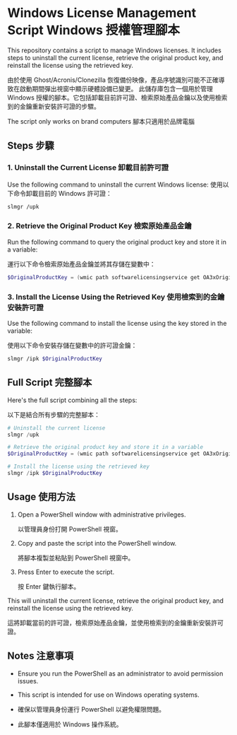 # Windows License Management Script Windows 授權管理腳本

This repository contains a script to manage Windows licenses. It includes steps to uninstall the current license, retrieve the original product key, and reinstall the license using the retrieved key.

由於使用 Ghost/Acronis/Clonezilla 恢復備份映像，產品序號識別可能不正確導致在啟動期間彈出視窗中顯示硬體設備已變更。
此儲存庫包含一個用於管理 Windows 授權的腳本。它包括卸載目前許可證、檢索原始產品金鑰以及使用檢索到的金鑰重新安裝許可證的步驟。

The script only works on brand computers
腳本只適用於品牌電腦

## Steps 步驟

### 1. Uninstall the Current License 卸載目前許可證

Use the following command to uninstall the current Windows license:
使用以下命令卸載目前的 Windows 許可證：

```bash
slmgr /upk
```

### 2. Retrieve the Original Product Key  檢索原始產品金鑰

Run the following command to query the original product key and store it in a variable:

運行以下命令檢索原始產品金鑰並將其存儲在變數中：

```powershell
$OriginalProductKey = (wmic path softwarelicensingservice get OA3xOriginalProductKey | findstr /v "OA3xOriginalProductKey").Trim()
```

### 3. Install the License Using the Retrieved Key  使用檢索到的金鑰安裝許可證

Use the following command to install the license using the key stored in the variable:

使用以下命令安裝存儲在變數中的許可證金鑰：

```bash
slmgr /ipk $OriginalProductKey
```

## Full Script  完整腳本

Here's the full script combining all the steps:

以下是結合所有步驟的完整腳本：

```powershell
# Uninstall the current license
slmgr /upk

# Retrieve the original product key and store it in a variable
$OriginalProductKey = (wmic path softwarelicensingservice get OA3xOriginalProductKey | findstr /v "OA3xOriginalProductKey").Trim()

# Install the license using the retrieved key
slmgr /ipk $OriginalProductKey
```

## Usage  使用方法

1. Open a PowerShell window with administrative privileges.

   以管理員身份打開 PowerShell 視窗。

   
3. Copy and paste the script into the PowerShell window.
   
   將腳本複製並粘貼到 PowerShell 視窗中。
   
6. Press Enter to execute the script.

   按 Enter 鍵執行腳本。

This will uninstall the current license, retrieve the original product key, and reinstall the license using the retrieved key.

這將卸載當前的許可證，檢索原始產品金鑰，並使用檢索到的金鑰重新安裝許可證。

## Notes  注意事項

- Ensure you run the PowerShell as an administrator to avoid permission issues.
- This script is intended for use on Windows operating systems.

- 確保以管理員身份運行 PowerShell 以避免權限問題。
- 此腳本僅適用於 Windows 操作系統。
